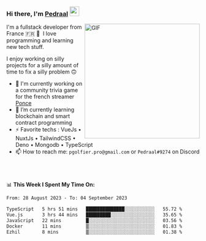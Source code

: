 ### Hi there, I'm <a href="https://pedraal.dev" target="_blank">Pedraal</a> <img src="https://media.giphy.com/media/hvRJCLFzcasrR4ia7z/giphy.gif" width="25px">
<img align="right" alt="GIF" src="https://pedraal.dev/avatar.png" width="300" height="300" />

I'm a fullstack developer from France 🇫🇷 🥖 &nbsp;I love programming and learning new
tech stuff.

I enjoy working on silly projects for a silly amount of time to fix a silly problem 🙃

- 🔭  I'm currently working on a community trivia game for the french streamer <a href="https://twitch.tv/ponce" target="_blank">Ponce</a>
- 🌱 I’m currently learning blockchain and smart contract programming
- ⚡ Favorite techs : VueJs &bull; NuxtJs &bull; TailwindCSS &bull; Deno &bull; Mongodb &bull; TypeScript
- 📫 How to reach me: `pgolfier.pro@gmail.com` or `Pedraal#9274` on Discord

<br>
<br>

📊 **This Week I Spent My Time On:**
<!--START_SECTION:waka-->

```txt
From: 28 August 2023 - To: 04 September 2023

TypeScript   5 hrs 51 mins   ██████████████░░░░░░░░░░░   55.72 %
Vue.js       3 hrs 44 mins   █████████░░░░░░░░░░░░░░░░   35.65 %
JavaScript   22 mins         █░░░░░░░░░░░░░░░░░░░░░░░░   03.56 %
Docker       11 mins         ▒░░░░░░░░░░░░░░░░░░░░░░░░   01.83 %
Ezhil        8 mins          ▒░░░░░░░░░░░░░░░░░░░░░░░░   01.38 %
```

<!--END_SECTION:waka-->

